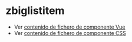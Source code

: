 # zbiglistitem

 - Ver [contenido de fichero de componente Vue](./zbiglistitem.vue)
 - Ver [contenido de fichero de componente CSS](./zbiglistitem.css)
